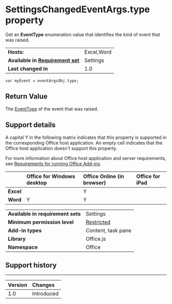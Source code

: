 
# SettingsChangedEventArgs.type property
Get an  **EventType** enumeration value that identifies the kind of event that was raised.

|||
|:-----|:-----|
|**Hosts:**|Excel,Word|
|**Available in [Requirement set](../../docs/overview/specify-office-hosts-and-api-requirements.md)**|Settings|
|**Last changed in**|1.0|

```
var myEvent = eventArgsObj.type;
```


## Return Value

The [EventType](https://dev.office.com/reference/add-ins/shared/eventtype-enumeration) of the event that was raised.


## Support details


A capital Y in the following matrix indicates that this property is supported in the corresponding Office host application. An empty cell indicates that the Office host application doesn't support this property.

For more information about Office host application and server requirements, see [Requirements for running Office Add-ins](../../docs/overview/requirements-for-running-office-add-ins.md).


||**Office for Windows desktop**|**Office Online (in browser)**|**Office for iPad**|
|:-----|:-----|:-----|:-----|
|**Excel**||Y||
|**Word**|Y|Y||

|||
|:-----|:-----|
|**Available in requirement sets**|Settings|
|**Minimum permission level**|[Restricted](../../docs/develop/requesting-permissions-for-api-use-in-content-and-task-pane-add-ins.md)|
|**Add-in types**|Content, task pane|
|**Library**|Office.js|
|**Namespace**|Office|

## Support history



****


|**Version**|**Changes**|
|:-----|:-----|
|1.0|Introduced|
